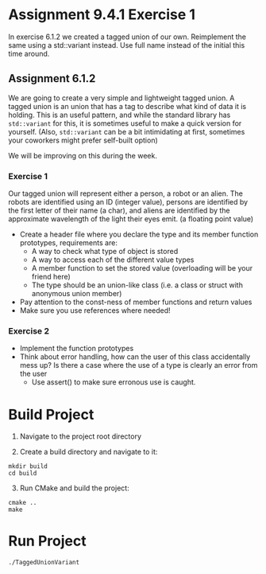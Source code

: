 # Assignment 9.4.1 Exercise 1

In exercise 6.1.2 we created a tagged union of our own. Reimplement the same using a std::variant instead.  Use full name instead of the initial this time around.

## Assignment 6.1.2

We are going to create a very simple and lightweight tagged union.  A tagged union is an union that has a tag to describe what kind of data it is holding.  This is an useful pattern, and while the standard library has `std::variant` for this, it is sometimes useful to make a quick version for yourself.  (Also, `std::variant` can be a bit intimidating at first, sometimes your coworkers might prefer self-built option)

We will be improving on this during the week.
 

### Exercise 1

Our tagged union will represent either a person, a robot or an alien.  The robots are identified using an ID (integer value), persons are identified by the first letter of their name (a char), and aliens are identified by the approximate wavelength of the light
their eyes emit. (a floating point value)

- Create a header file where you declare the type and its member function prototypes, requirements are:
    * A way to check what type of object is stored
    * A way to access each of the different value types
    * A member function to set the stored value (overloading will be your friend here)
    * The type should be an union-like class (i.e. a class or struct with anonymous union member)
- Pay attention to the const-ness of member functions and return values
- Make sure you use references where needed!
 

### Exercise 2

- Implement the function prototypes
- Think about error handling, how can the user of this class accidentally mess up? Is there a case where the use of a type is clearly an error from the user
    * Use assert() to make sure erronous use is caught.

# Build Project

1. Navigate to the project root directory

2. Create a build directory and navigate to it:

```shell
mkdir build
cd build
```

3. Run CMake and build the project:

```shell
cmake ..
make
```

# Run Project

```shell 
./TaggedUnionVariant
```
